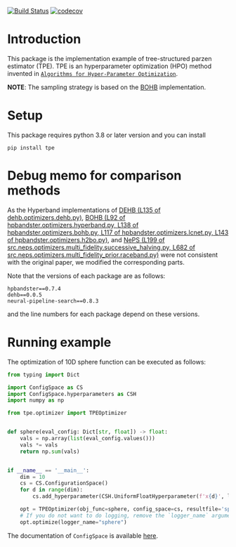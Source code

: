 [![Build Status](https://github.com/nabenabe0928/tpe/workflows/Functionality%20test/badge.svg?branch=stable)](https://github.com/nabenabe0928/tpe)
[![codecov](https://codecov.io/gh/nabenabe0928/tpe/branch/stable/graph/badge.svg?token=UXC2K5VJNN)](https://codecov.io/gh/nabenabe0928/tpe)

# Introduction
This package is the implementation example of tree-structured parzen estimator (TPE).
TPE is an hyperparameter optimization (HPO) method invented in [`Algorithms for Hyper-Parameter Optimization`](https://papers.nips.cc/paper/2011/file/86e8f7ab32cfd12577bc2619bc635690-Paper.pdf).

**NOTE**: The sampling strategy is based on the [BOHB](http://proceedings.mlr.press/v80/falkner18a/falkner18a.pdf) implementation.

# Setup
This package requires python 3.8 or later version and you can install 
```
pip install tpe
```

# Debug memo for comparison methods

As the Hyperband implementations of [DEHB (L135 of dehb.optimizers.dehb.py)](https://github.com/automl/DEHB/issues/27), [BOHB (L92 of hpbandster.optimizers.hyperband.py, L138 of hpbandster.optimizers.bohb.py, L117 of hpbandster.optimizers.lcnet.py, L143 of hpbandster.optimizers.h2bo.py)](https://github.com/automl/HpBandSter/issues/113), and [NePS (L199 of src.neps.optimizers.multi_fidelity.successive_halving.py, L682 of src.neps.optimizers.multi_fidelity_prior.raceband.py)](https://github.com/automl/neps/issues/11) were not consistent with the original paper, we modified the corresponding parts.

Note that the versions of each package are as follows:
```
hpbandster==0.7.4
dehb==0.0.5
neural-pipeline-search==0.8.3
```
and the line numbers for each package depend on these versions.


# Running example
The optimization of 10D sphere function can be executed as follows:

```python
from typing import Dict

import ConfigSpace as CS
import ConfigSpace.hyperparameters as CSH
import numpy as np

from tpe.optimizer import TPEOptimizer


def sphere(eval_config: Dict[str, float]) -> float:
    vals = np.array(list(eval_config.values()))
    vals *= vals
    return np.sum(vals)


if __name__ == '__main__':
    dim = 10
    cs = CS.ConfigurationSpace()
    for d in range(dim):
        cs.add_hyperparameter(CSH.UniformFloatHyperparameter(f'x{d}', lower=-5, upper=5))

    opt = TPEOptimizer(obj_func=sphere, config_space=cs, resultfile='sphere')
    # If you do not want to do logging, remove the `logger_name` argument
    opt.optimize(logger_name="sphere")
```

The documentation of `ConfigSpace` is available [here](https://automl.github.io/ConfigSpace/master/).
